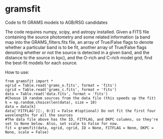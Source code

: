 # gramsfit
Code to fit GRAMS models to AGB/RSG candidates

The code requires numpy, scipy, and astropy installed.
Given a FITS file containing the source photometry and some related information (a band map into the GRAMS_filters.fits file, an array of True/False flags to denote whether a particular band is to be fit, another array of True/False flags denoting whether or not the source is detected in a given band, and the distance to the source in kpc), and the O-rich and C-rich model grid, find the best-fit models for each source.

How to use:
```
from gramsfit import *
ogrid = Table.read('grams_o.fits', format = 'fits')
cgrid = Table.read('grams_c.fits', format = 'fits')
data = Table.read('data.fits', format = 'fits')
#Choose 10 random sources from the data file (this speeds up the fit)
k = np.random.choice(len(data), size = 10)
data = data[k]
data['FITFLAG'][:, 0:3] = False #(optional) Do not fit the first four wavelengths for all the sources
#The data file above has the ID, FITFLAG, and DKPC columns, so they're set to None below. Also, set scale to False for now.
fit = gramsfit(data, ogrid, cgrid, ID = None, FITFLAG = None, DKPC = None, scale = False)
```
